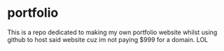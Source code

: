 # portfolio
This is a repo dedicated to making my own portfolio website whilst using github to host said website cuz im not paying $999 for a domain. LOL
